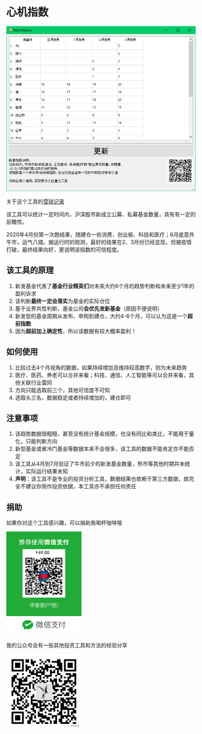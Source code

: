 # 心机指数

![fi](docs/fundindice.png)

关于这个工具的[雪球记录](https://xueqiu.com/6140812995/146453858)

该工具可以统计一定时间内，沪深股市新成立公募、私募基金数量，具有有一定的前瞻性。

2020年4月份第一次跑结果，随建仓一些消费、创业板、科技和医疗；6月底意外牛市，运气八错。据运行时的观测，最好的结果在2、3月份已经显现，但被疫情打破，最终结果向好，更说明该指数的可信程度。

## 该工具的原理
1. 新发基金代表了**基金行业精英们**对未来大约6个月的趋势判断和未来至少1年的盈利诉求
1. 该判断**最终一定会落实**为基金的实际仓位
1. 基于业界共性判断，基金公司**会优先发新基金**（原因不便说明）
1. 新发型的基金周期从发布、申购到建仓，大约4-6个月，可以认为这是一个**超前指数**
1. 因为**超前加上确定性**，所以该数据有较大概率盈利！

## 如何使用
1. 比较过去4个月视角的数据，如果持续增加且维持较高数字，则为未来趋势
1. 医疗、医药、养老可以合并来看；科技、通信、人工智能等可以合并来看，其他关联行业雷同
1. 方向只能选取前三个，其他可信度不可知
1. 选取头三名，数据稳定或者持续增加的，建仓即可

## 注意事项
1. 该趋势数据很粗糙，甚至没有统计基金规模，也没有同比和类比，不能用于量化，只能判断方向
1. 新型基金或者冷门基金等数据本来不会很多，该工具的数据不能肯定亦不能否定
1. 该工具从4月到7月验证了牛市前夕的新发基金数量，熊市等其他时期并未统计，实际运行结果未知
1. **声明**：该工具不是专业的投资分析工具，数据结果也依赖于第三方数据，故完全不建议你用作投资依据，本工具亦不承担任何责任

## 捐助
如果你对这个工具感兴趣，可以捐助我喝杯咖啡哦

<img width="200" alt="portfolio_view" src="docs/wecash.png">

我的公众号会有一些其他投资工具和方法的经验分享

<img width="200" alt="portfolio_view" src="docs/qr.png">
